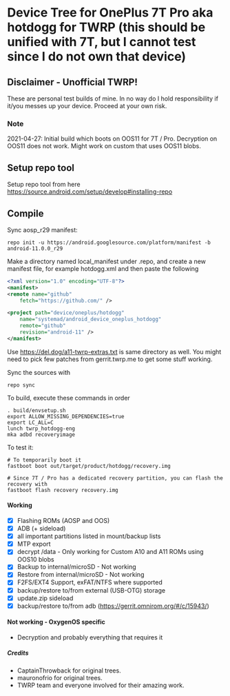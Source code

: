 # Device Tree for OnePlus 7T Pro aka hotdogg for TWRP (this should be unified with 7T, but I cannot test since I do not own that device)
## Disclaimer - Unofficial TWRP!
These are personal test builds of mine. In no way do I hold responsibility if it/you messes up your device.
Proceed at your own risk.

### Note
2021-04-27:
Initial build which boots on OOS11 for 7T / Pro.
Decryption on OOS11 does not work. Might work on custom that uses OOS11 blobs.

## Setup repo tool
Setup repo tool from here https://source.android.com/setup/develop#installing-repo

## Compile

Sync aosp_r29 manifest:

```
repo init -u https://android.googlesource.com/platform/manifest -b android-11.0.0_r29
```

Make a directory named local_manifest under .repo, and create a new manifest file, for example hotdogg.xml
and then paste the following

```xml
<?xml version="1.0" encoding="UTF-8"?>
<manifest>
<remote name="github"
	fetch="https://github.com/" />

<project path="device/oneplus/hotdogg"
	name="systemad/android_device_oneplus_hotdogg"
	remote="github"
	revision="android-11" />
</manifest>
```
Use https://del.dog/a11-twrp-extras.txt is same directory as well. You might need to pick few patches from gerrit.twrp.me to get some stuff working.

Sync the sources with

```
repo sync
```

To build, execute these commands in order

```
. build/envsetup.sh
export ALLOW_MISSING_DEPENDENCIES=true
export LC_ALL=C
lunch twrp_hotdogg-eng
mka adbd recoveryimage
```

To test it:

```
# To temporarily boot it
fastboot boot out/target/product/hotdogg/recovery.img 

# Since 7T / Pro has a dedicated recovery partition, you can flash the recovery with
fastboot flash recovery recovery.img
```

#### Working
- [X] Flashing ROMs (AOSP and OOS)
- [X] ADB (+ sideload)
- [X] all important partitions listed in mount/backup lists
- [X] MTP export
- [X] decrypt /data - Only working for Custom A10 and A11 ROMs using OOS10 blobs
- [X] Backup to internal/microSD - Not working
- [X] Restore from internal/microSD - Not working
- [X] F2FS/EXT4 Support, exFAT/NTFS where supported
- [X] backup/restore to/from external (USB-OTG) storage
- [X] update.zip sideload
- [X] backup/restore to/from adb (https://gerrit.omnirom.org/#/c/15943/)

#### Not working - OxygenOS specific
- Decryption and probably everything that requires it

##### Credits
- CaptainThrowback for original trees.
- mauronofrio for original trees.
- TWRP team and everyone involved for their amazing work.

